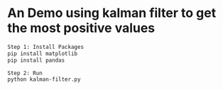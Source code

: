# An Demo using kalman filter to get the most positive values
```bash
Step 1: Install Packages
pip install matplotlib
pip install pandas

Step 2: Run
python kalman-filter.py
```
